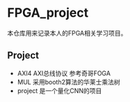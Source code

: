 # FPGA_project
本仓库用来记录本人的FPGA相关学习项目。
## Project
- AXI4 AXI总线协议 参考奇哥FOGA
- MUL  采用booth2算法的华莱士乘法树
- project 是一个量化CNN的项目
